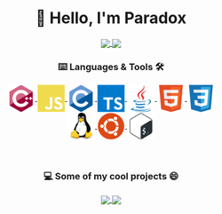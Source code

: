 <div align="center">
	<h1>👋 Hello, I'm Paradox</h1>
	<a href="https://github.com/anuraghazra/github-readme-stats" target="_blank">
		<img
			align="center"
			src="https://github-readme-stats.vercel.app/api/top-langs/?username=TheProParadox&langs_count=6&theme=radical&layout=compact"
			height="150" />
	</a>
	<a href="https://github.com/anuraghazra/github-readme-stats" target="_blank">
		<img
			align="center"
			src="https://github-readme-stats.vercel.app/api?username=TheProParadox&count_private=true&theme=radical&show_icons=true"
			height="150" />
	</a>
	<br />
	<h3>⌨️ Languages & Tools 🛠</h3>
	<p>
		<!-- template
		<a href="" target="_blank">
			<img
				align="center"
				src=""
				width="50"
				height="50"
				alt="" />
		</a>
		-->
		<a href="https://www.cplusplus.com/" target="_blank">
			<img
				align="center"
				src="https://raw.githubusercontent.com/devicons/devicon/master/icons/cplusplus/cplusplus-original.svg"
				width="50"
				height="50"
				alt="C++" />
		</a>
		<a href="https://developer.mozilla.org/en-US/docs/Web/JavaScript" target="_blank">
			<img
				align="center"
				src="https://raw.githubusercontent.com/devicons/devicon/master/icons/javascript/javascript-plain.svg"
				width="50"
				height="50"
				alt="JavaScript" />
		</a>
		<a href="https://en.wikipedia.org/wiki/C_(programming_language)" target="_blank">
			<img
				align="center"
				src="https://raw.githubusercontent.com/devicons/devicon/master/icons/c/c-original.svg"
				width="50"
				height="50"
				alt="C" />
		</a>
		<a href="https://www.typescriptlang.org/" target="_blank">
			<img
				align="center"
				src="https://raw.githubusercontent.com/devicons/devicon/master/icons/typescript/typescript-original.svg"
				width="50"
				height="50"
				alt="TypeScript" />
		</a>
		<a href="https://en.wikipedia.org/wiki/Java_(programming_language)" target="_blank">
			<img
				align="center"
				src="https://raw.githubusercontent.com/devicons/devicon/master/icons/java/java-original.svg"
				width="50"
				height="50"
				alt="Java" />
		</a>
		<a href="https://en.wikipedia.org/wiki/HTML" target="_blank">
			<img
				align="center"
				src="https://raw.githubusercontent.com/devicons/devicon/master/icons/html5/html5-original.svg"
				width="50"
				height="50"
				alt="HTML" />
		</a>
		<a href="https://en.wikipedia.org/wiki/CSS" target="_blank">
			<img
				align="center"
				src="https://raw.githubusercontent.com/devicons/devicon/master/icons/css3/css3-original.svg"
				width="50"
				height="50"
				alt="CSS" />
		</a>
		<br />
		<a href="https://www.linux.org/" target="_blank">
			<img
				align="center"
				src="https://raw.githubusercontent.com/devicons/devicon/master/icons/linux/linux-original.svg"
				width="50"
				height="50"
				alt="Linux" />
		</a>
		<a href="https://www.ubuntu.com/" target="_blank">
			<img
				align="center"
				src="https://raw.githubusercontent.com/devicons/devicon/master/icons/ubuntu/ubuntu-plain.svg"
				width="50"
				height="50"
				alt="Ubuntu" />
		</a>
		<a href="https://www.gnu.org/software/bash/" target="_blank">
			<img
				align="center"
				src="https://raw.githubusercontent.com/devicons/devicon/master/icons/bash/bash-original.svg"
				width="50"
				height="50"
				alt="Bash" />
		</a>
	<p>
	<br />
	<h3>💻 Some of my cool projects 😄</h3>
	<a href="https://github.com/TheProParadox/Ascii-Rickroll">
			<img
			align="center"
			src="https://github-readme-stats.vercel.app/api/pin/?username=TheProParadox&repo=Ascii-Rickroll&theme=radical"
			width="350" />
	</a>
	<a href="https://github.com/TheProParadox/Web-Synthesizor">
		<img
			align="center"
			src="https://github-readme-stats.vercel.app/api/pin/?username=TheProParadox&repo=Web-Synthesizor&theme=radical"
			width="370" />
	</a>
	
	
	
</div>

<!--
**iannisdezwart/iannisdezwart** is a ✨ _special_ ✨ repository because its `README.md` (this file) appears on your GitHub profile.

Here are some ideas to get you started:

- 🔭 I’m currently working on ...
- 🌱 I’m currently learning ...
- 👯 I’m looking to collaborate on ...
- 🤔 I’m looking for help with ...
- 💬 Ask me about ...
- 📫 How to reach me: ...
- 😄 Pronouns: ...
- ⚡ Fun fact: ...
-->
